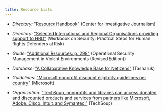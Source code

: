 ```yaml
---
title: Resource Lists
---
```


  * *Directory:* ["Resource Handbook"](http://www.tcij.org/resources/resource-handbook) (Center for Investigative Journalism)

  * *Directory:* ["Selected International and Regional Organisations providing support to HRD"](http://frontlinedefenders.org/files/workbook_eng.pdf#page=101) (Workbook on Security: Practical Steps for Human Rights Defenders at Risk)

  * *Guide:* ["Additional Resources: p. 298"](https://odihpn.org/wp-content/uploads/2010/11/GPR_8_revised2.pdf) (Operational Security Management in Violent Environments (Revised Edition))

  * *Database:* ["A Collaborative Knowledge Base for Netizens"](http://www.tasharuk.net/en/home/) (Tasharuk)

  * *Guidelines:* ["Microsoft nonprofit discount eligibility guidelines per country"](http://www.microsoftvolumelicensing.com/userights/DocumentSearch.aspx?Mode=3&DocumentTypeId=19) (Microsoft)

  * *Organization:* ["TechSoup, nonprofits and libraries can access donated and discounted products and services from partners like Microsoft, Adobe, Cisco, Intuit, and Symantec."](http://www.techsoup.org/) (TechSoup)
